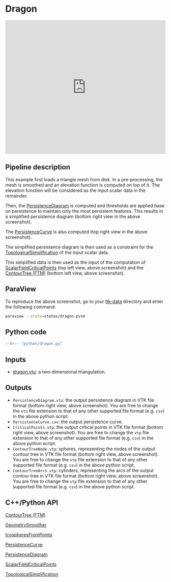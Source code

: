 # Dragon 

<!--[![Dragon example video tutorial](https://topology-tool-kit.github.io/img/gallery/dragon.jpg)](https://youtu.be/YVk9vRKIEX8)-->

<iframe width="100%" height="420"
src="https://www.youtube.com/embed/YVk9vRKIEX8" frameborder="0"
allowfullscreen></iframe>

## Pipeline description
This example first loads a triangle mesh from disk.
In a pre-processing, the mesh is smoothed and an elevation function is computed on top of it.
The elevation function will be considered as the input scalar data in the remainder.

Then, the [PersistenceDiagram](https://topology-tool-kit.github.io/doc/html/classttkPersistenceDiagram.html) is computed and thresholds are applied base on persistence to maintain only the most persistent features. This results in a simplified persistence diagram (bottom right view in the above screenshot).

The [PersistenceCurve](https://topology-tool-kit.github.io/doc/html/classttkPersistenceCurve.html) is also computed (top right view in the above screenshot).

The simplified persistence diagram is then used as a constraint for the [TopologicalSimplification](https://topology-tool-kit.github.io/doc/html/classttkTopologicalSimplification.html) of the input scalar data.

This simplified data is then used as the input of the computation of [ScalarFieldCriticalPoints](https://topology-tool-kit.github.io/doc/html/classttkScalarFieldCriticalPoints.html) (top left view, above screenshot) and the [ContourTree (FTM)](https://topology-tool-kit.github.io/doc/html/classttkFTMTree.html) (bottom left view, above screenshot).

## ParaView
To reproduce the above screenshot, go to your [ttk-data](https://github.com/topology-tool-kit/ttk-data) directory and enter the following command:
``` bash
paraview --state=states/dragon.pvsm
```

## Python code

``` python  linenums="1"
--8<-- "python/dragon.py"
```

## Inputs
- [dragon.vtu](https://github.com/topology-tool-kit/ttk-data/raw/dev/dragon.vtu): a two-dimensional triangulation.

## Outputs
- `PersistenceDiagram.vtu`: the output persistence diagram in VTK file format (bottom right view, above screenshot). You are free to change the `vtu` file extension to that of any other supported file format (e.g. `csv`) in the above python script.
- `PersistenceCurve.csv`: the output persistence curve.
- `CriticalPoints.vtp`: the output
critical points
in VTK file format (bottom right view, above screenshot). You are free to change the `vtp` file extension to that of any other supported file format (e.g. `csv`) in the above python script.
- `ContourTreeNode.vtp`: spheres, representing the nodes of the output contour tree
in VTK file format (bottom right view, above screenshot). You are free to change the `vtp` file extension to that of any other supported file format (e.g. `csv`) in the above python script.
- `ContourTreeArcs.vtp`: cylinders, representing the arcs of the output contour tree
in VTK file format (bottom right view, above screenshot). You are free to change the `vtp` file extension to that of any other supported file format (e.g. `csv`) in the above python script.


## C++/Python API
[ContourTree (FTM)](https://topology-tool-kit.github.io/doc/html/classttkFTMTree.html)

[GeometrySmoother](https://topology-tool-kit.github.io/doc/html/classttkGeometrySmoother.html)

[IcospheresFromPoints](https://topology-tool-kit.github.io/doc/html/classttkIcospheresFromPoints.html)

[PersistenceCurve](https://topology-tool-kit.github.io/doc/html/classttkPersistenceCurve.html)

[PersistenceDiagram](https://topology-tool-kit.github.io/doc/html/classttkPersistenceDiagram.html)

[ScalarFieldCriticalPoints](https://topology-tool-kit.github.io/doc/html/classttkScalarFieldCriticalPoints.html)

[TopologicalSimplification](https://topology-tool-kit.github.io/doc/html/classttkTopologicalSimplification.html)

